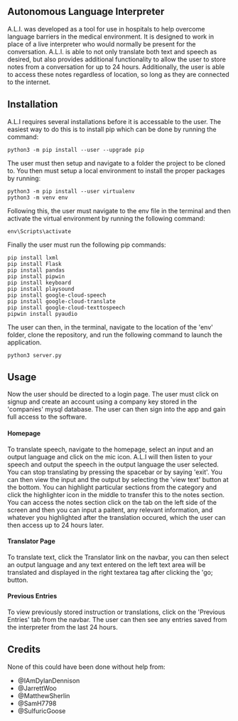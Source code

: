 ## Autonomous Language Interpreter
A.L.I. was developed as a tool for use in hospitals to help overcome language barriers in the medical environment. It is designed to work in place of a live interpreter who would normally be present for the conversation. A.L.I. is able to not only translate both text and speech as desired, but also provides additional functionality to allow the user to store notes from a conversation for up to 24 hours. Additionally, the user is able to access these notes regardless of location, so long as they are connected to the internet.

## Installation
A.L.I requires several installations before it is accessable to the user. The easiest way to do this is to install pip which can be done by running the command:
```
python3 -m pip install --user --upgrade pip
```

The user must then setup and navigate to a folder the project to be cloned to. You then must setup a local environment to install the proper packages by running:
```
python3 -m pip install --user virtualenv
python3 -m venv env
```
Following this, the user must navigate to the env file in the terminal and then activate the virtual environment by running the following command:
```
env\Scripts\activate
```

Finally the user must run the following pip commands:
```
pip install lxml
pip install Flask
pip install pandas
pip install pipwin 
pip install keyboard
pip install playsound
pip install google-cloud-speech
pip install google-cloud-translate 
pip install google-cloud-texttospeech
pipwin install pyaudio 
```

The user can then, in the terminal, navigate to the location of the 'env' folder, clone the repository, and run the following command to launch the application. 
```
python3 server.py
```

## Usage
Now the user should be directed to a login page. The user must click on signup and create an account using a company key stored in the 'companies' mysql database. The user can then sign into the app and gain full access to the software.

#### Homepage
To translate speech, navigate to the homepage, select an input and an output language and click on the mic icon. A.L.I will then listen to your speech and output the speech in the output language the user selected. You can stop translating by pressing the spacebar or by saying 'exit'. You can then view the input and the output by selecting the 'view text' button at the bottom. You can highlight particular sections from the category and click the highlighter icon in the middle to transfer this to the notes section. You can access the notes section click on the tab on the left side of the screen and then you can input a paitent, any relevant information, and whatever you highlighted after the translation occured, which the user can then access up to 24 hours later.

#### Translator Page
To translate text, click the Translator link on the navbar, you can then select an output language and any text entered on the left text area will be translated and displayed in the right textarea tag after clicking the 'go; button. 

#### Previous Entries
To view previously stored instruction or translations, click on the 'Previous Entries' tab from the navbar. The user can then see any entries saved from the interpreter from the last 24 hours.

## Credits
None of this could have been done without help from:
- @IAmDylanDennison
- @JarrettWoo
- @MatthewSherlin
- @SamH7798
- @SulfuricGoose
